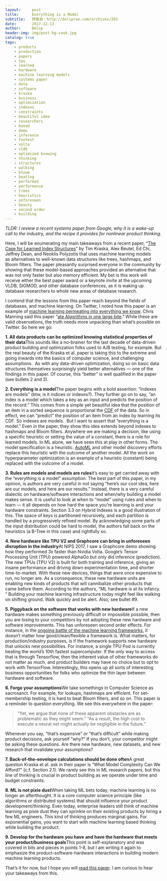 ```yaml
---
layout:     post
title:      Everything is a Model
subtitle:   转载自：http://deliprao.com/archives/262
date:       2017-12-13
author:     Delip
header-img: img/post-bg-cook.jpg
catalog: true
tags:
    - products
    - production
    - papers
    - tpu
    - learned
    - hardware
    - machine learning models
    - systems paper
    - data
    - software
    - kraska
    - business
    - optimization
    - indexes
    - constraints
    - beautiful idea
    - researchers
    - based
    - demo
    - inference
    - fastest
    - volta
    - vldb
    - optimized knowing
    - thinking
    - structures
    - walking
    - bloom
    - beating
    - performed
    - performance
    - trees
    - heuristics
    - unforeseen
    - beauty
    - second order
    - building
---
```


*TLDR: I review a recent systems paper from Google, why it is a wake-up call to the industry, and the recipe it provides for nonlinear product thinking.*

Here, I will be enumerating my main takeaways from a recent paper, “[The Case for Learned Index Structures](https://arxiv.org/abs/1712.01208)” by Tim Kraska, Alex Beutel, Ed Chi, Jeffrey Dean, and Neoklis Polyzotis that uses machine learning models as alternatives to well-known data structures like trees, hashmaps, and Bloom filters. The paper pleasantly surprised everyone in the community by showing that these model-based approaches provided an alternative that was not only faster but also memory efficient. My bet is this work will receive either the best paper award or a keynote invite at the upcoming VLDB, SIGMOD, and other database conferences, as it is waking up database researchers to whole new areas of database research.

I contend that the lessons from this paper reach beyond the fields of databases, and machine learning. On Twitter, I noted how this paper is an example of [machine learning permeating into everything we know](https://twitter.com/deliprao/status/939903219848716289). Chris Manning said this paper “[ate Algorithms in one large bite](https://twitter.com/chrmanning/status/940230539126046720).” While these are valid observations, the truth needs more unpacking than what’s possible on Twitter. So here we go:

**1. All data products can be optimized knowing statistical properties of their data**This sounds like a no-brainer for the last decade of data-driven product building and optimization folks used to A/B testing, for example. But the real beauty of the Kraska et al. paper is taking this to the extreme and going inwards into the basics of computer science, and challenging assumptions.  As with any data-driven optimization, doing so on basic data structures themselves surprisingly yield better alternatives — one of the findings in this paper. Of course, this “better” is well qualified in the paper (see bullets 2 and 3).

**2. Everything is a model**The paper begins with a bold assertion: “Indexes are models” (btw, is it indices or indexes?). They further go on to say, “an index is a model which takes a key as an input and predicts the position of the record.” This comes from a simple yet beautiful idea that the position of an item in a sorted sequence is proportional the [CDF](https://en.wikipedia.org/wiki/Cumulative_distribution_function) of the data. So in effect, we can “predict” the position of an item from an index by learning its CDF. So indexes are models.  But I want to assert that “everything is a model.” Even in the paper, they show this idea extends beyond indexes to hashmaps and Bloom filters. Anywhere we are making a decision, like using a specific heuristic or setting the value of a constant, there is a role for learned models. In ML alone, we have seen this at play in other forms. The model specification is a heuristic. [AutoML](http://www.ml4aad.org/automl) and other model discovery efforts replace this heuristic with the outcome of another model. All the work on hyperparameter optimization is an example of a heuristic (constant) being replaced with the outcome of a model.

**3. Rules are models and models are rules**It’s easy to get carried away with the “everything is a model” assumption. The best part of this paper, in my opinion, is authors are very careful in not saying “here’s our cool idea, here are our models, and here are our results.” Instead, there is a very careful dialectic on hardware/software interactions and when/why building a model makes sense. It is useful to look at when to “model” using rules and when to learn — it all depends on how hard the space you’re learning is and your hardware constraints. Section 3.3 on Hybrid Indexes is a good illustration of this. The space of keys is partitioned recursively, and each partition is handled by a progressively refined model. By acknowledging some parts of the input distribution could be hard to model, the authors fall back on the heuristics (a B-Tree in this case) and rightfully so.

**4. New hardware like TPU V2 and Graphcore can bring in unforeseen disruption in the industry**At NIPS 2017, I saw a Graphcore demo showing how they performed 3x faster than Nvidia Volta. Google’s Tensor Processing Unit (TPU) powered AlphaGo but only did inference (prediction). The new TPUs (TPU V2) is built for both training and inference, giving an insane performance and driving down experimentation time, and shorter time-to-market. With these new devices, things that were once expensive to run, no longer are. As a consequence, these new hardware units are enabling new kinds of products that will cannibalize other products that came before them. According to the authors, “ML hardware is at its infancy. ” Building your machine learning infrastructure today might feel like walking on shifting ground. Walk quickly and be alert. Also, see bullet #9.

**5. Piggyback on the software that works with new hardware**If a new hardware makes something previously difficult or impossible possible, then you are losing to your competitors by not adopting these new hardware and software improvements. This has unforeseen second order effects. For instance, in the [ongoing battle of the machine learning frameworks](http://deliprao.com/archives/168), it doesn’t matter how good/clean/flexible a framework is. What matters, for production/industry purposes, is if the framework supports new hardware that unlocks new possibilities. For instance, a single TPU Pod is currently beating the world’s 10th fastest supercomputer. If the only way to access that is through Tensorflow, then the inherent value of other frameworks do not matter as much, and product builders may have no choice but to opt to work with TensorFlow. Interestingly, this opens up all sorts of interesting business opportunities for folks who optimize the thin layer between hardware and software.

**6. Forgo your assumptions**We take somethings in Computer Science as sacrosanct. For example, for lookups, hashmaps are efficient. For set-membership testing, it is hard to beat Bloom filters, and so on. This paper is a reminder to question everything. We see this everywhere in the paper:

> “Yet, we argue that none of these apparent obstacles are as problematic as they might seem.”
“As a result, the high cost to execute a neural net might actually be negligible in the future.”

Whenever you say, “that’s expensive” or “that’s difficult” while making product decisions, ask yourself “why?” If you don’t, your competitor might be asking these questions. Are there new hardware, new datasets, and new research that invalidate your assumptions?

**7. Back-of-the-envelope calculations should be done often**A great question Kraska et al. ask in their paper is “What Model Complexity Can We Afford?” (c.f. Section 2.1). We rarely see this in ML research papers, but this line of thinking is crucial in product building as we operate under time and budget constraints.

**8. ML is not pixie dust**When taking ML bets today, machine learning is no longer an afterthought. It is a core computer science principle (like algorithms or distributed systems) that should influence your product development/thinking. Even today, enterprise leaders still think of machine learning as pixie dust they can sprinkle on their existing products by hiring a few ML engineers. This kind of thinking produces marginal gains. For exponential gains, you want to start with machine learning based thinking while building the product.

**9. Develop for the hardware you have** **and have the hardware that meets your product/business goals**This point is self-explanatory and was covered in bits and pieces in points 1-8, but I am writing it again to emphasize the product-software-hardware interactions in building modern machine learning products.

That’s it for now, but I hope you will [read this paper](https://arxiv.org/abs/1712.01208). I am curious to hear your takeaways from this.
